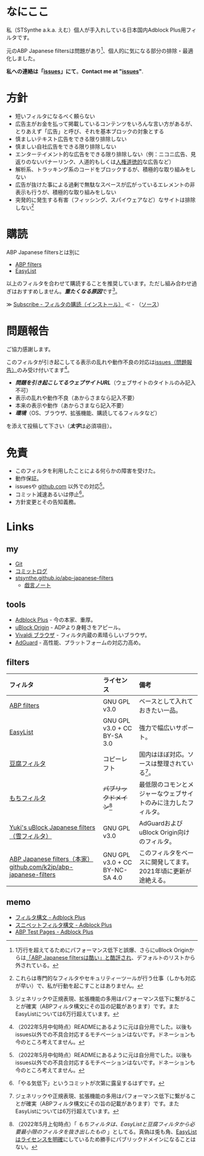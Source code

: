 # なにここ

私（STSynthe a.k.a. えむ）個人が手入れしている日本国内Adblock Plus用フィルタです。

元のABP Japanese filtersは問題があり[^badboy]、個人的に気になる部分の排除・最適化しました。

**私への連絡は「[issues](https://github.com/STSynthe/abp-japanese-filters/issues)」にて**。<span lang="en">**Contact me at "[issues](https://github.com/STSynthe/abp-japanese-filters/issues)"**.</span>

# 方針

* 短いフィルタになるべく頼らない
* 広告主がお金を払って掲載しているコンテンツをいろんな言い方があるが、とりあえず「広告」と呼び、それを基本ブロックの対象とする
* 慎ましいテキスト広告をできる限り排除しない
* 慎ましい自社広告をできる限り排除しない
* エンターテイメント的な広告をできる限り排除しない（例：ニコニ広告、見返りのないバナーリンク、人道的もしくは[人権道徳的](https://www.youtube.com/watch?v=GjVCYhpkJiA)な広告など）
* 解析系、トラッキング系のコードをブロックするが、積極的な取り組みをしない
* 広告が抜けた事による過剰で無駄なスペースが広がっているエレメントの非表示も行うが、積極的な取り組みをしない
* 突発的に発生する有害（フィッシング、スパイウェアなど）なサイトは排除しない[^harmful]

# 購読

ABP Japanese filtersとは別に

* [ABP filters](https://github.com/abp-filters/abp-filters-anti-cv) 
* [EasyList](https://easylist.to) 

以上のフィルタを合わせて購読することを推奨しています。ただし組み合わせ過ぎはおすすめしません。***重たくなる原因***です[^performance]。

≫ [Subscribe - フィルタの購読（インストール）](https://subscribe.adblockplus.org?location=https%3A%2F%2Fraw.githubusercontent.com%2FSTSynthe%2Fabp-japanese-filters%2Fmaster%2Fabpjf.txt&amp;title=ABP%20Japanese%20filters) ≪ - （[ソース](https://raw.githubusercontent.com/STSynthe/abp-japanese-filters/master/abpjf.txt)）

# 問題報告

ご協力感謝します。

このフィルタが引き起こしてる表示の乱れや動作不良の対応は[issues（問題報告）](https://github.com/STSynthe/abp-japanese-filters/issues/new/choose)のみ受け付いてます[^motivation]。

- ***問題を引き起こしてるウェブサイトURL***（ウェブサイトのタイトルのみ記入不可）
- 表示の乱れや動作不良（あからさまなら記入不要）
- 本来の表示や動作（あからさまなら記入不要）
- ***環境***（OS、ブラウザ、拡張機能、購読してるフィルタなど）

を添えて投稿して下さい（***太字***は必須項目）。

# 免責

* このフィルタを利用したことによる何らかの障害を受けた。
* 動作保証。
* issuesや [github.com](https://github.com/) 以外での対応[^motivation]。
* コミット減速あるいは停止[^yaruki]。
* 方針変更とその告知義務。

# Links

## my

* [Git](https://github.com/STSynthe/abp-japanese-filters)
* [コミットログ](https://github.com/STSynthe/abp-japanese-filters/commits/master)
* [stsynthe.github.io/abp-japanese-filters](https://stsynthe.github.io/abp-japanese-filters/)
  * [戯言ノート](https://stsynthe.github.io/abp-japanese-filters/NOTE)

## tools

* [Adblock Plus](https://adblockplus.org/) - 今の本家、重厚。
* [uBlock Origin](https://ublockorigin.com/jp) - ADPより身軽さをアピール。
* [Vivaldi ブラウザ](https://vivaldi.com/ja/) - フィルタ内蔵の素晴らしいブラウザ。
* [AdGuard](https://adguard.com/) - 高性能、プラットフォームの対応力高め。

## filters

| フィルタ | ライセンス | 備考 |
| :-- | :-- | :-- |
| [ABP filters](https://github.com/abp-filters/abp-filters-anti-cv)  | GNU GPL v3.0 | ベースとして入れておきたい一品。 |
| [EasyList](https://easylist.to)  | GNU GPL v3.0 + CC BY-SA 3.0 | 強力で幅広いサポート。 |
| [豆腐フィルタ](https://github.com/tofukko/filter) | コピーレフト | 国内はほぼ対応。ソースは整理されている[^performance]。 |
| [もちフィルタ](https://eeii0a5l.github.io/mochifilter_homepage/mochi.html) | <del>パブリックドメイン</del>[^mochi] | 最低限のコモンとメジャーなウェブサイトのみに注力したフィルタ。 |
| [Yuki's uBlock Japanese filters （雪フィルタ）](https://github.com/Yuki2718/adblock2) | GNU GPL v3.0 | AdGuardおよびuBlock Origin向けのフィルタ。 |
| [ABP Japanese filters（本家）github.com/k2jp/abp-japanese-filters](https://github.com/k2jp/abp-japanese-filters) | GNU GPL v3.0 + CC BY-NC-SA 4.0 | このフィルタをベースに開発してます。2021年頃に更新が途絶える。 |

## memo

* [フィルタ構文 - Adblock Plus](https://help.eyeo.com/adblockplus/how-to-write-filters)
* [スニペットフィルタ構文 - Adblock Plus](https://help.eyeo.com/adblockplus/snippet-filters-tutorial)
* [ABP Test Pages - Adblock Plus](https://testpages.adblockplus.org/)

[^badboy]: 1万行を超えてるためにパフォーマンス低下と誤爆、さらにuBlock Originからは[「ABP Japanese filtersは酷い」と酷評され](https://www.reddit.com/r/uBlockOrigin/comments/apby98/default_included_abp_japanese_filters_just_sucks/)、デフォルトのリストから外されている。
[^motivation]: （2022年5月中旬時点）READMEにあるように元は自分用でした。以後もissues以外での不具合対応するモチベーションはないです。ドネーションも今のところ考えてません。
[^mochi]: （2022年5月上旬時点）「 *もちフィルタは、EasyListと豆腐フィルタから必要最小限のフィルタを抜き出したもの* 」としてる。真偽は兎も角、[EasyListはライセンスを明確](https://easylist.to/pages/licence.html)にしているため勝手にパブリックドメインになることはない。
[^performance]: ジェネリックや正規表現、拡張機能の多用はパフォーマンス低下に繋がることが確実（ABPフィルタ構文にその旨の記載があります）です。またEasyListについては6万行超えています。
[^yaruki]: 「やる気低下」というコミットが次第に露呈するはずです。
[^harmful]: これらは専門的なフィルタやセキュリティーツールが行う仕事（しかも対応が早い）で、私が行動を起こすことはありません。